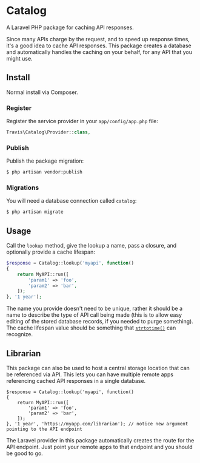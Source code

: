 # Catalog

A Laravel PHP package for caching API responses.

Since many APIs charge by the request, and to speed up response times, it's a good idea to cache API responses.  This package creates a database and automatically handles the caching on your behalf, for any API that you might use.

## Install

Normal install via Composer.

### Register

Register the service provider in your ``app/config/app.php`` file:

```php
Travis\Catalog\Provider::class,
```

### Publish

Publish the package migration:

```bash
$ php artisan vendor:publish
```

### Migrations

You will need a database connection called ``catalog``:

```bash
$ php artisan migrate
```

## Usage

Call the ``lookup`` method, give the lookup a name, pass a closure, and optionally provide a cache lifespan:

```php
$response = Catalog::lookup('myapi', function()
{
	return MyAPI::run([
		'param1' => 'foo',
		'param2' => 'bar',
	]);
}, '1 year');
```

The name you provide doesn't need to be unique, rather it should be a name to describe the type of API call being made (this is to allow easy editing of the stored database records, if you needed to purge something).  The cache lifespan value should be something that [``strtotime()``](http://php.net/manual/en/function.strtotime.php) can recognize.

## Librarian

This package can also be used to host a central storage location that can be referenced via API.  This lets you can have multiple remote apps referencing cached API responses in a single database.

```
$response = Catalog::lookup('myapi', function()
{
	return MyAPI::run([
		'param1' => 'foo',
		'param2' => 'bar',
	]);
}, '1 year', 'https://myapp.com/librarian'); // notice new argument pointing to the API endpoint
```

The Laravel provider in this package automatically creates the route for the API endpoint.  Just point your remote apps to that endpoint and you should be good to go.